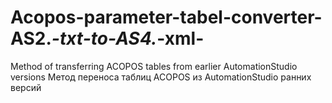 # Acopos-parameter-tabel-converter-AS2._-txt-to-AS4._-xml-
Method of transferring ACOPOS tables from earlier AutomationStudio versions
Метод переноса таблиц ACOPOS из AutomationStudio ранних версий
